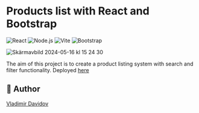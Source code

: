 # Products list with React and Bootstrap

![React](https://img.shields.io/badge/React-17.0.2-blue)
![Node.js](https://img.shields.io/badge/Node.js-14.17.6-green)
![Vite](https://img.shields.io/badge/Vite-2.6.14-yellow)
![Bootstrap](https://img.shields.io/badge/library-Bootstrap-blue)

![Skärmavbild 2024-05-16 kl  15 24 30](https://github.com/v-dav/react-products-table/assets/115344057/1323ad92-c544-4295-86f4-d8b07b4155f0)

The aim of this project is to create a product listing system with search and filter functionality.
Deployed [here](https://v-dav.github.io/react-products-table/)

## 🙇 Author

[Vladimir Davidov](https://github.com/v-dav)
